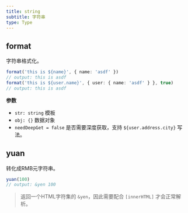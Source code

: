 ```yaml
---
title: string
subtitle: 字符串
type: Type
---
```


## format

字符串格式化。

```ts
format('this is ${name}', { name: 'asdf' })
// output: this is asdf
format('this is ${user.name}', { user: { name: 'asdf' } }, true)
// output: this is asdf
```

**参数**

- `str: string` 模板
- `obj: {}` 数据对象
- `needDeepGet = false` 是否需要深度获取，支持 `${user.address.city}` 写法。

## yuan

转化成RMB元字符串。

```ts
yuan(100)
// output: &yen 100
```

> 返回一个HTML字符集的 `&yen`，因此需要配合 `[innerHTML]` 才会正常解析。
